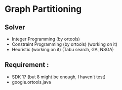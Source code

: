 <div aligh="center"> 

# Graph Partitioning
</div>

## Solver
- Integer Programming (by ortools)
- Constraint Programming (by ortools) (working on it)
- Heuristic (working on it) (Tabu search, GA, NSGA)

## Requirement :
- SDK 17 (but 8 might be enough, I haven't test)
- google.ortools.java


